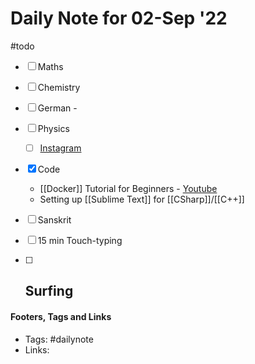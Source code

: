 # Daily Note for 02-Sep '22
#todo
- [ ] Maths
- [ ] Chemistry
- [ ] German - 
- [ ] Physics
	- [ ] [Instagram](https://www.instagram.com/physics.infographics/)
- [x] Code
	- [[Docker]] Tutorial for Beginners - [Youtube](https://www.youtube.com/watch?v=pTFZFxd4hOI) 
	- Setting up [[Sublime Text]] for [[CSharp]]/[[C++]]
- [ ] Sanskrit
- [ ] 15 min Touch-typing
- [ ] Surfing
	-  


#### Footers, Tags and Links
- Tags: #dailynote 
- Links: 

[^1]: